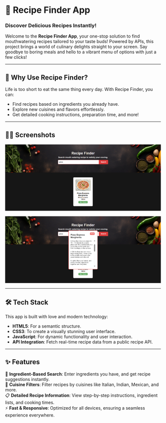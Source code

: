 # 🍳 **Recipe Finder App**  

### Discover Delicious Recipes Instantly!  

Welcome to the **Recipe Finder App**, your one-stop solution to find mouthwatering recipes tailored to your taste buds! Powered by APIs, this project brings a world of culinary delights straight to your screen. Say goodbye to boring meals and hello to a vibrant menu of options with just a few clicks!  

---

## 🌟 **Why Use Recipe Finder?**  

Life is too short to eat the same thing every day. With Recipe Finder, you can:  
- Find recipes based on ingredients you already have.  
- Explore new cuisines and flavors effortlessly.  
- Get detailed cooking instructions, preparation time, and more!  

---

## 📸✨ **Screenshots**

![Screenshot 1](Screenshot_2.png)

![Screenshot 2](Screenshot_1.png)

---

## 🛠️ **Tech Stack**  

This app is built with love and modern technology:  

- **HTML5**: For a semantic structure.  
- **CSS3**: To create a visually stunning user interface.  
- **JavaScript**: For dynamic functionality and user interaction.  
- **API Integration**: Fetch real-time recipe data from a public recipe API.  

---

## ✨ **Features**  

🥗 **Ingredient-Based Search**: Enter ingredients you have, and get recipe suggestions instantly.  
🍝 **Cuisine Filters**: Filter recipes by cuisines like Italian, Indian, Mexican, and more.  
📋 **Detailed Recipe Information**: View step-by-step instructions, ingredient lists, and cooking times.  
⚡ **Fast & Responsive**: Optimized for all devices, ensuring a seamless experience everywhere. 
